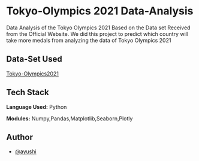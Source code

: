 
# Tokyo-Olympics 2021 Data-Analysis

Data Analysis of the Tokyo Olympics 2021 Based on the Data set Received from the Official Website. We did this project to predict which country will take more medals from analyzing the data of Tokyo Olympics 2021 



## Data-Set Used

[Tokyo-Olympics2021](https://rb.gy/uostls)


## Tech Stack

**Language Used:** Python

**Modules:** Numpy,Pandas,Matplotlib,Seaborn,Plotly


## Author

- [@ayushi](https://github.com/Ayushi-1212)

